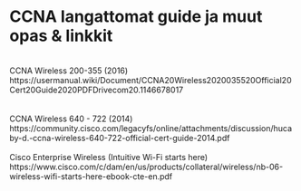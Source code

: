 <h1>CCNA langattomat guide ja muut opas & linkkit</h1>

<br>
CCNA Wireless 200-355 (2016)
https://usermanual.wiki/Document/CCNA20Wireless2020035520Official20Cert20Guide2020PDFDrivecom20.1146678017 <br>
<br><br>
CCNA Wireless 640 - 722 (2014)
https://community.cisco.com/legacyfs/online/attachments/discussion/hucaby-d.-ccna-wireless-640-722-official-cert-guide-2014.pdf
<br>
<br>
Cisco Enterprise Wireless (Intuitive Wi-Fi starts here) 
https://www.cisco.com/c/dam/en/us/products/collateral/wireless/nb-06-wireless-wifi-starts-here-ebook-cte-en.pdf<br>
